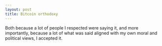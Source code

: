 ```yaml
---
layout: post
title: Bitcoin orthodoxy
---
```


Both because a lot of people I respected were saying it, and more importantly, because a lot of what was said aligned with my own moral and political views, I accepted it.

